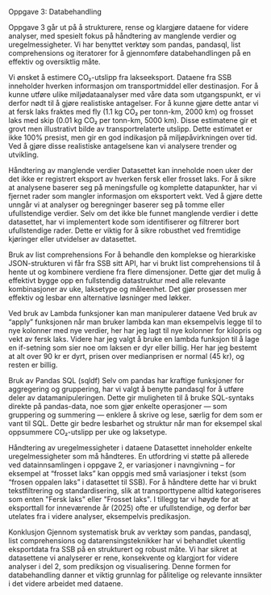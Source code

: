 Oppgave 3: Databehandling

Oppgave 3 går ut på å strukturere, rense og klargjøre dataene for videre analyser, med spesielt fokus på håndtering av manglende verdier og uregelmessigheter. Vi har benyttet verktøy som pandas, pandasql, list comprehensions og iteratorer for å gjennomføre databehandlingen på en effektiv og oversiktlig måte. 

Vi ønsket å estimere CO₂-utslipp fra lakseeksport. Dataene fra SSB inneholder hverken informasjon om transportmiddel eller destinasjon. For å kunne utføre ulike miljødataanalyser med våre data som utgangspunkt, er vi derfor nødt til å gjøre realistiske antagelser. 
For å kunne gjøre dette antar vi at fersk laks fraktes med fly (1.1 kg CO₂ per tonn-km, 2000 km) og frosset laks med skip (0.01 kg CO₂ per tonn-km, 5000 km). Disse estimatene gir et grovt men illustrativt bilde av transportrelaterte utslipp. Dette estimatet er ikke 100% presist, men gir en god indikasjon på miljøpåvirkningen over tid. Ved å gjøre disse realistiske antagelsene kan vi analysere trender og utvikling.

Håndtering av manglende verdier
Datasettet kan inneholde noen uker der det ikke er registrert eksport av hverken fersk eller frosset laks. For å sikre at analysene baserer seg på meningsfulle og komplette datapunkter, har vi fjernet rader som mangler informasjon om eksportert vekt. Ved å gjøre dette unngår vi at analyser og beregninger baserer seg på tomme eller ufullstendige verdier. 
Selv om det ikke ble funnet manglende verdier i dette datasettet, har vi implementert kode som identifiserer og filtrerer bort ufullstendige rader. Dette er viktig for å sikre robusthet ved fremtidige kjøringer eller utvidelser av datasettet.

Bruk av list comprehensions
For å behandle den komplekse og hierarkiske JSON-strukturen vi får fra SSB sitt API, har vi brukt list comprehensions til å hente ut og kombinere verdiene fra flere dimensjoner. Dette gjør det mulig å effektivt bygge opp en fullstendig datastruktur med alle relevante kombinasjoner av uke, laksetype og måleenhet. Det gjør prosessen mer effektiv og lesbar enn alternative løsninger med løkker.

Ved bruk av Lambda funksjoner kan man manipulerer dataene
Ved bruk av “apply” funksjonen når man bruker lambda kan man eksempelvis legge til to nye kolonner med nye verdier, her har jeg lagt til nye kolonner for kilopris og vekt av fersk laks. 
Videre har jeg valgt å bruke en lambda funksjon til å lage en if-setning som sier noe om laksen er dyr eller billig. Her har jeg bestemt at alt over 90 kr er dyrt, prisen over medianprisen er normal (45 kr), og resten er billig. 


Bruk av Pandas SQL (sqldf)
Selv om pandas har kraftige funksjoner for aggregering og gruppering, har vi valgt å benytte pandasql for å utføre deler av datamanipuleringen. Dette gir muligheten til å bruke SQL-syntaks direkte på pandas-data, noe som gjør enkelte operasjoner — som gruppering og summering — enklere å skrive og lese, særlig for dem som er vant til SQL. Dette gir bedre lesbarhet og struktur når man for eksempel skal oppsummere CO₂-utslipp per uke og laksetype.

Håndtering av uregelmessigheter i dataene
Datasettet inneholder enkelte uregelmessigheter som må håndteres. En utfordring vi støtte på allerede ved datainnsamlingen i oppgave 2, er variasjoner i navngivning – for eksempel at “frosset laks” kan oppgis med små variasjoner i tekst (som “frosen oppalen laks” i datasettet til SSB). For å håndtere dette har vi brukt tekstfiltrering og standardisering, slik at transporttypene alltid kategoriseres som enten "Fersk laks" eller "Frosset laks". 
I tillegg tar vi høyde for at eksporttall for inneværende år (2025) ofte er ufullstendige, og derfor bør utelates fra i videre analyser, eksempelvis predikasjon. 

Konklusjon
Gjennom systematisk bruk av verktøy som pandas, pandasql, list comprehensions og datarensingsteknikker har vi behandlet ukentlig eksportdata fra SSB på en strukturert og robust måte. Vi har sikret at datasettene vi analyserer er rene, konsekvente og klargjort for videre analyser i del 2, som prediksjon og visualisering. Denne formen for databehandling danner et viktig grunnlag for pålitelige og relevante innsikter i det videre arbeidet med dataene.
